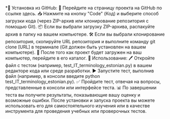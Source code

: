 *🚀 Установка из GitHub:
🌟 Перейдите на страницу проекта на GitHub по ссылке здесь.
📥 Нажмите на кнопку "Code" (Код) и выберите способ загрузки кода (через ZIP-архив или клонирование репозитория с помощью Git).
📦 Если вы выбрали загрузку ZIP-архива, распакуйте архив в папку на вашем компьютере.
🛠️ Если вы выбрали клонирование репозитория, скопируйте URL репозитория и выполните команду git clone [URL] в терминале (Git должен быть установлен на вашем компьютере).
📂 После того как проект будет загружен на ваш компьютер, перейдите в его каталог.
📝 Использование:
🖊️ Откройте файл с тестом (например, test_IT_terminology_estonian.py) в вашем редакторе кода или среде разработки.
▶️ Запустите тест, выполнив файл (например, в консоли введите python test_IT_terminology_estonian.py).
✅ Пройдите тест, отвечая на вопросы, представленные в консоли или интерфейсе теста.
📊 По завершении теста вы получите результаты, показывающие вашу оценку и возможные ошибки.
После установки и запуска проекта вы можете использовать его для самостоятельного изучения или в качестве инструмента для проведения учебных или проверочных тестов.
